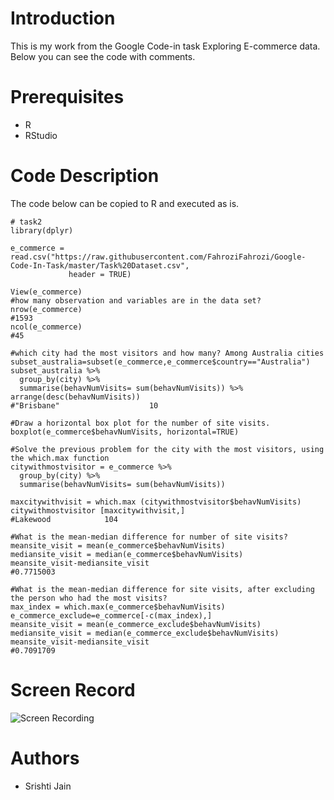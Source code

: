 # Introduction
This is my work from the Google Code-in task Exploring E-commerce data. Below you can see the code with comments.

# Prerequisites
- R
- RStudio

# Code Description
The code below can be copied to R and executed as is.
```
# task2 
library(dplyr)

e_commerce = read.csv("https://raw.githubusercontent.com/FahroziFahrozi/Google-Code-In-Task/master/Task%20Dataset.csv",
             header = TRUE)

View(e_commerce)
#how many observation and variables are in the data set?
nrow(e_commerce)
#1593
ncol(e_commerce)
#45

#which city had the most visitors and how many? Among Australia cities
subset_australia=subset(e_commerce,e_commerce$country=="Australia")
subset_australia %>% 
  group_by(city) %>% 
  summarise(behavNumVisits= sum(behavNumVisits)) %>% arrange(desc(behavNumVisits))
#"Brisbane"                    10
            
#Draw a horizontal box plot for the number of site visits.
boxplot(e_commerce$behavNumVisits, horizontal=TRUE)

#Solve the previous problem for the city with the most visitors, using the which.max function
citywithmostvisitor = e_commerce %>% 
  group_by(city) %>% 
  summarise(behavNumVisits= sum(behavNumVisits))

maxcitywithvisit = which.max (citywithmostvisitor$behavNumVisits)
citywithmostvisitor [maxcitywithvisit,]
#Lakewood            104

#What is the mean-median difference for number of site visits?
meansite_visit = mean(e_commerce$behavNumVisits)
mediansite_visit = median(e_commerce$behavNumVisits)
meansite_visit-mediansite_visit
#0.7715003

#What is the mean-median difference for site visits, after excluding the person who had the most visits?
max_index = which.max(e_commerce$behavNumVisits)
e_commerce_exclude=e_commerce[-c(max_index),]
meansite_visit = mean(e_commerce_exclude$behavNumVisits)
mediansite_visit = median(e_commerce_exclude$behavNumVisits)
meansite_visit-mediansite_visit
#0.7091709
```

# Screen Record
![Screen Recording](http://g.recordit.co/RahvUnnAYD.gif)

# Authors
- Srishti Jain

